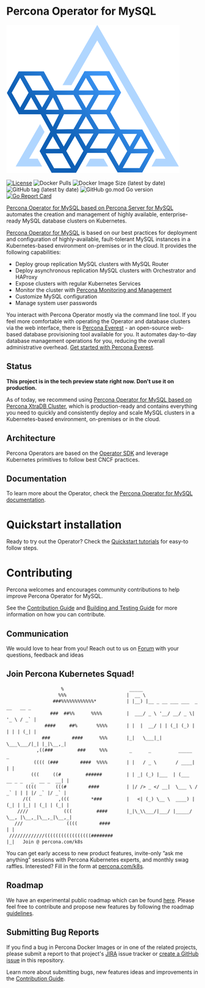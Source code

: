 # Percona Operator for MySQL

![Percona Kubernetes Operators](kubernetes.svg)

[![License](https://img.shields.io/badge/License-Apache%202.0-blue.svg)](https://opensource.org/licenses/Apache-2.0)
![Docker Pulls](https://img.shields.io/docker/pulls/percona/percona-server-mysql-operator)
![Docker Image Size (latest by date)](https://img.shields.io/docker/image-size/percona/percona-server-mysql-operator)
![GitHub tag (latest by date)](https://img.shields.io/github/v/tag/percona/percona-server-mysql-operator)
![GitHub go.mod Go version](https://img.shields.io/github/go-mod/go-version/percona/percona-server-mysql-operator)
[![Go Report Card](https://goreportcard.com/badge/github.com/percona/percona-server-mysql-operator)](https://goreportcard.com/report/github.com/percona/percona-server-mysql-operator)

[Percona Operator for MySQL based on Percona Server for MySQL](https://docs.percona.com/percona-operator-for-mysql/ps/index.html) automates the creation and management of highly available, enterprise-ready MySQL database clusters on Kubernetes.

[Percona Operator for MySQL](https://www.percona.com/doc/kubernetes-operator-for-mysql/ps/index.html) is based on our best practices for deployment and configuration of highly-available, fault-tolerant MySQL instances in a Kubernetes-based environment on-premises or in the cloud. It provides the following capabilities:

* Deploy group replication MySQL clusters with MySQL Router
* Deploy asynchronous replication MySQL clusters with Orchestrator and HAProxy
* Expose clusters with regular Kubernetes Services
* Monitor the cluster with [Percona Monitoring and Management](https://www.percona.com/software/database-tools/percona-monitoring-and-management)
* Customize MySQL configuration
* Manage system user passwords

You interact with Percona Operator mostly via the command line tool. If you feel more comfortable with operating the Operator and database clusters via the web interface, there is [Percona Everest](https://docs.percona.com/everest/index.html) - an open-source web-based database provisioning tool available for you. It automates day-to-day database management operations for you, reducing the overall administrative overhead. [Get started with Percona Everest](https://docs.percona.com/everest/quickstart-guide/quick-install.html).

## Status

**This project is in the tech preview state right now. Don't use it on production.**

As of today, we recommend using [Percona Operator for MySQL based on Percona XtraDB Cluster](https://docs.percona.com/percona-operator-for-mysql/pxc/index.html), which is production-ready and contains everything you need to quickly and consistently deploy and scale MySQL clusters in a Kubernetes-based environment, on-premises or in the cloud.

## Architecture

Percona Operators are based on the [Operator SDK](https://github.com/operator-framework/operator-sdk) and leverage Kubernetes primitives to follow best CNCF practices.

## Documentation

To learn more about the Operator, check the [Percona Operator for MySQL documentation](https://docs.percona.com/percona-operator-for-mysql/ps/index.html).

# Quickstart installation

Ready to try out the Operator? Check the [Quickstart tutorials](https://docs.percona.com/percona-operator-for-mysql/ps/helm.html) for easy-to follow steps. 

# Contributing

Percona welcomes and encourages community contributions to help improve Percona Operator for MySQL.

See the [Contribution Guide](CONTRIBUTING.md) and [Building and Testing Guide](e2e-tests/README.md) for more information on how you can contribute.

## Communication

We would love to hear from you! Reach out to us on [Forum](https://forums.percona.com/c/mysql-mariadb/percona-kubernetes-operator-for-mysql/28) with your questions, feedback and ideas

## Join Percona Kubernetes Squad!
                                                                              
```                                                                                     
                    %                        _____                
                   %%%                      |  __ \                                          
                 ###%%%%%%%%%%%%*           | |__) |__ _ __ ___ ___  _ __   __ _             
                ###  ##%%      %%%%         |  ___/ _ \ '__/ __/ _ \| '_ \ / _` |            
              ####     ##%       %%%%       | |  |  __/ | | (_| (_) | | | | (_| |            
             ###        ####      %%%       |_|   \___|_|  \___\___/|_| |_|\__,_|           
           ,((###         ###     %%%        _      _          _____                       _
          (((( (###        ####  %%%%       | |   / _ \       / ____|                     | | 
         (((     ((#         ######         | | _| (_) |___  | (___   __ _ _   _  __ _  __| | 
       ((((       (((#        ####          | |/ /> _ </ __|  \___ \ / _` | | | |/ _` |/ _` |
      /((          ,(((        *###         |   <| (_) \__ \  ____) | (_| | |_| | (_| | (_| |
    ////             (((         ####       |_|\_\\___/|___/ |_____/ \__, |\__,_|\__,_|\__,_|
   ///                ((((        ####                                  | |                  
 /////////////(((((((((((((((((########                                 |_|   Join @ percona.com/k8s   
```

You can get early access to new product features, invite-only ”ask me anything” sessions with Percona Kubernetes experts, and monthly swag raffles. Interested? Fill in the form at [percona.com/k8s](https://www.percona.com/k8s).

## Roadmap

We have an experimental public roadmap which can be found [here](https://github.com/percona/roadmap/projects/1). Please feel free to contribute and propose new features by following the roadmap [guidelines](https://github.com/percona/roadmap).

## Submitting Bug Reports

If you find a bug in Percona Docker Images or in one of the related projects, please submit a report to that project's [JIRA](https://jira.percona.com/browse/K8SPS) issue tracker or [create a GitHub issue](https://docs.github.com/en/issues/tracking-your-work-with-issues/creating-an-issue#creating-an-issue-from-a-repository) in this repository. 

Learn more about submitting bugs, new features ideas and improvements in the [Contribution Guide](CONTRIBUTING.md).
